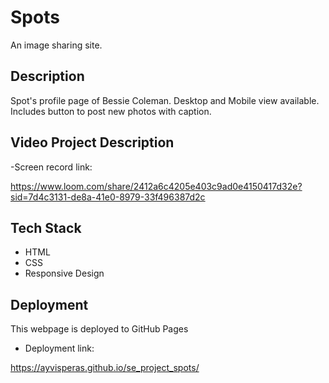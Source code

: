 # Spots

An image sharing site.

## Description

Spot's profile page of Bessie Coleman.
Desktop and Mobile view available.
Includes button to post new photos with caption.

## Video Project Description

-Screen record link:

https://www.loom.com/share/2412a6c4205e403c9ad0e4150417d32e?sid=7d4c3131-de8a-41e0-8979-33f496387d2c

## Tech Stack

- HTML
- CSS
- Responsive Design

## Deployment

This webpage is deployed to GitHub Pages

- Deployment link:

https://ayvisperas.github.io/se_project_spots/
